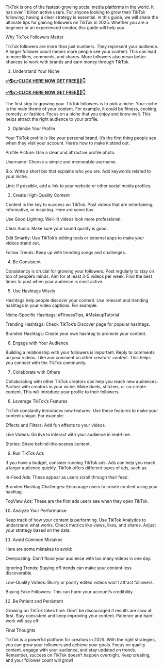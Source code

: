 TikTok is one of the fastest-growing social media platforms in the world. It has over 1 billion active users. For anyone looking to grow their TikTok following, having a clear strategy is essential. In this guide, we will share the ultimate tips for gaining followers on TikTok in 2025. Whether you are a beginner or an experienced creator, this guide will help you.

Why TikTok Followers Matter

TikTok followers are more than just numbers. They represent your audience. A larger follower count means more people see your content. This can lead to more likes, comments, and shares. More followers also mean better chances to work with brands and earn money through TikTok.

1. Understand Your Niche

**[✅🌎👉CLICK HERE NOW GET FREE📌✅👇](https://tinyurl.com/tiktok222card)**


**[✅🌎👉CLICK HERE NOW GET FREE📌✅👇](https://tinyurl.com/tiktok222card)**

The first step to growing your TikTok followers is to pick a niche. Your niche is the main theme of your content. For example, it could be fitness, cooking, comedy, or fashion. Focus on a niche that you enjoy and know well. This helps attract the right audience to your profile.

2. Optimize Your Profile

Your TikTok profile is like your personal brand. It’s the first thing people see when they visit your account. Here’s how to make it stand out:

Profile Picture: Use a clear and attractive profile photo.

Username: Choose a simple and memorable username.

Bio: Write a short bio that explains who you are. Add keywords related to your niche.

Link: If possible, add a link to your website or other social media profiles.

3. Create High-Quality Content

Content is the key to success on TikTok. Post videos that are entertaining, informative, or inspiring. Here are some tips:

Use Good Lighting: Well-lit videos look more professional.

Clear Audio: Make sure your sound quality is good.

Edit Smartly: Use TikTok’s editing tools or external apps to make your videos stand out.

Follow Trends: Keep up with trending songs and challenges.

4. Be Consistent

Consistency is crucial for growing your followers. Post regularly to stay on top of people’s minds. Aim for at least 3-5 videos per week. Find the best times to post when your audience is most active.

5. Use Hashtags Wisely

Hashtags help people discover your content. Use relevant and trending hashtags in your video captions. For example:

Niche-Specific Hashtags: #FitnessTips, #MakeupTutorial

Trending Hashtags: Check TikTok’s Discover page for popular hashtags.

Branded Hashtags: Create your own hashtag to promote your content.

6. Engage with Your Audience

Building a relationship with your followers is important. Reply to comments on your videos. Like and comment on other creators’ content. This helps you connect with the TikTok community.

7. Collaborate with Others

Collaborating with other TikTok creators can help you reach new audiences. Partner with creators in your niche. Make duets, stitches, or co-create content. This will introduce your profile to their followers.

8. Leverage TikTok’s Features

TikTok constantly introduces new features. Use these features to make your content unique. For example:

Effects and Filters: Add fun effects to your videos.

Live Videos: Go live to interact with your audience in real-time.

Stories: Share behind-the-scenes content.

9. Run TikTok Ads

If you have a budget, consider running TikTok ads. Ads can help you reach a larger audience quickly. TikTok offers different types of ads, such as:

In-Feed Ads: These appear as users scroll through their feed.

Branded Hashtag Challenges: Encourage users to create content using your hashtag.

TopView Ads: These are the first ads users see when they open TikTok.

10. Analyze Your Performance

Keep track of how your content is performing. Use TikTok Analytics to understand what works. Check metrics like views, likes, and shares. Adjust your strategy based on the data.

11. Avoid Common Mistakes

Here are some mistakes to avoid:

Overposting: Don’t flood your audience with too many videos in one day.

Ignoring Trends: Staying off trends can make your content less discoverable.

Low-Quality Videos: Blurry or poorly edited videos won’t attract followers.

Buying Fake Followers: This can harm your account’s credibility.

12. Be Patient and Persistent

Growing on TikTok takes time. Don’t be discouraged if results are slow at first. Stay consistent and keep improving your content. Patience and hard work will pay off.

Final Thoughts

TikTok is a powerful platform for creators in 2025. With the right strategies, you can grow your followers and achieve your goals. Focus on quality content, engage with your audience, and stay updated on trends. Remember, success on TikTok doesn’t happen overnight. Keep creating, and your follower count will grow!
